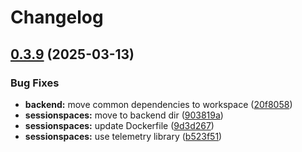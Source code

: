 # Changelog

## [0.3.9](https://github.com/daurer/test-workflows/compare/sessionspaces-service@v0.1.0...sessionspaces-service@v0.3.9) (2025-03-13)


### Bug Fixes

* **backend:** move common dependencies to workspace ([20f8058](https://github.com/daurer/test-workflows/commit/20f8058d311c12a7f4582f2833f5944a697bb1a5))
* **sessionspaces:** move to backend dir ([903819a](https://github.com/daurer/test-workflows/commit/903819ad185a543a681d6238accd70f0682b6827))
* **sessionspaces:** update Dockerfile ([9d3d267](https://github.com/daurer/test-workflows/commit/9d3d267d5f3faf884ea6db5a112fcacb480f8833))
* **sessionspaces:** use telemetry library ([b523f51](https://github.com/daurer/test-workflows/commit/b523f5175212720ec8ed46ab43fe66cb9b6da55f))
